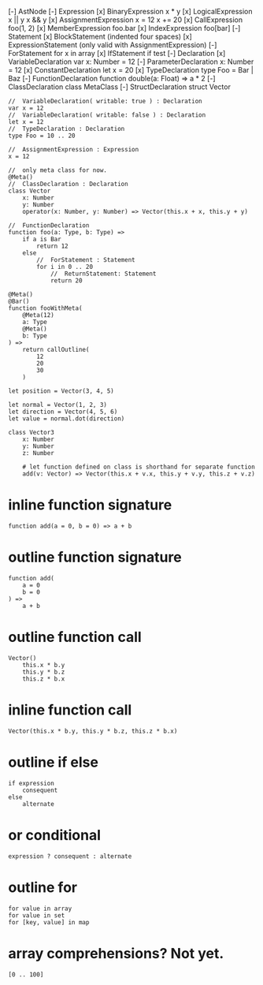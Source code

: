 
[-]   AstNode
[-]       Expression
[x]           BinaryExpression            x * y
[x]               LogicalExpression       x || y      x && y
[x]               AssignmentExpression    x = 12      x += 20
[x]           CallExpression              foo(1, 2)
[x]           MemberExpression            foo.bar
[x]           IndexExpression             foo[bar]
[-]       Statement
[x]           BlockStatement              (indented four spaces)
[x]           ExpressionStatement         (only valid with AssignmentExpression)
[-]           ForStatement                for x in array
[x]           IfStatement                 if test
[-]           Declaration
[x]               VariableDeclaration         var x: Number = 12
[-]                   ParameterDeclaration    x: Number = 12
[x]                   ConstantDeclaration     let x = 20
[x]                       TypeDeclaration     type Foo = Bar | Baz
[-]               FunctionDeclaration         function double(a: Float) => a * 2
[-]               ClassDeclaration            class MetaClass
[-]                   StructDeclaration       struct Vector

    //  VariableDeclaration( writable: true ) : Declaration
    var x = 12
    //  VariableDeclaration( writable: false ) : Declaration
    let x = 12
    //  TypeDeclaration : Declaration
    type Foo = 10 .. 20

    //  AssignmentExpression : Expression
    x = 12

    //  only meta class for now.
    @Meta()
    //  ClassDeclaration : Declaration
    class Vector
        x: Number
        y: Number
        operator(x: Number, y: Number) => Vector(this.x + x, this.y + y)

    //  FunctionDeclaration
    function foo(a: Type, b: Type) =>
        if a is Bar
            return 12
        else
            //  ForStatement : Statement
            for i in 0 .. 20
                //  ReturnStatement: Statement
                return 20

    @Meta()
    @Bar()
    function fooWithMeta(
        @Meta(12)
        a: Type
        @Meta()
        b: Type
    ) =>
        return callOutline(
            12
            20
            30
        )

    let position = Vector(3, 4, 5)

    let normal = Vector(1, 2, 3)
    let direction = Vector(4, 5, 6)
    let value = normal.dot(direction)

    class Vector3
        x: Number
        y: Number
        z: Number

        # let function defined on class is shorthand for separate function
        add(v: Vector) => Vector(this.x + v.x, this.y + v.y, this.z + v.z)

# inline function signature

    function add(a = 0, b = 0) => a + b

# outline function signature

    function add(
        a = 0
        b = 0
    ) =>
        a + b

# outline function call

    Vector()
        this.x * b.y
        this.y * b.z
        this.z * b.x

# inline function call

    Vector(this.x * b.y, this.y * b.z, this.z * b.x)

# outline if else

    if expression
        consequent
    else
        alternate

# or conditional

    expression ? consequent : alternate

# outline for

    for value in array
    for value in set
    for [key, value] in map

# array comprehensions? Not yet.

    [0 .. 100]
